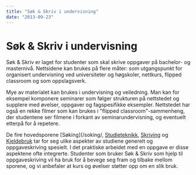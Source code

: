 ```yaml
---
title: "Søk & Skriv i undervisning"
date: "2013-09-23"
---
```


# Søk & Skriv i undervisning

Søk & Skriv er laget for studenter som skal skrive oppgaver på bachelor- og masternivå. Nettsidene kan brukes på flere måter: som utgangspunkt for organisert undervisning ved universiteter og høgskoler, nettkurs, flipped classroom og som oppslagsverk.

Mye av materialet kan brukes i undervisning og veiledning. Man kan for eksempel komponere seminarer som følger strukturen på nettstedet og supplere med øvelser, oppgaver og fagspesifikke eksempler. Nettstedet har også en rekke filmer som kan brukes i "flipped classroom"-sammenheng, der studentene ser filmene i forkant av seminarundervisning, og eventuelt etterpå for å repetere. 

De fire hovedsporene [Søking](/soking/, [Studieteknikk](/studieteknikk/), [Skriving](/skriving/) og [Kjeldebruk](/kjeldebruk/) tar for seg ulike aspekter av studiene generelt og oppgaveskriving spesielt. I det praktiske arbeidet med en oppgave er disse aspektene ofte integrerte. Studenter som bruker Søk & Skriv som hjelp til oppgaveskriving vil ha bruk for å bevege seg fram og tilbake mellom sporene, og vi anbefaler at kurs og øvelser støtter opp om en slik bruk.





